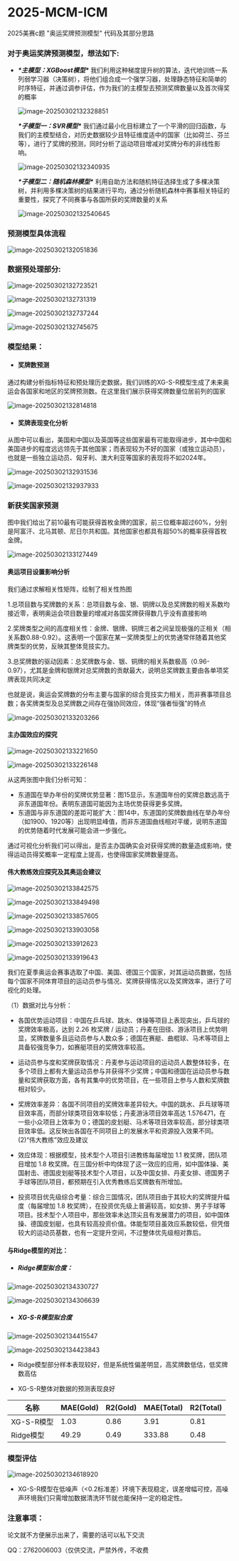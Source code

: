 # 2025-MCM-ICM
2025美赛c题 "奥运奖牌预测模型" 代码及其部分思路

### 对于奥运奖牌预测模型，想法如下:

* ***\*主模型：XGBoost模型\****  我们利用这种梯度提升树的算法，迭代地训练一系列弱学习器（决策树），将他们组合成一个强学习器，处理静态特征和简单的时序特征，并通过调参评估，作为我们的主模型去预测奖牌数量以及首次得奖的概率

  ![image-20250302132328851](https://typora-oss-picgo.oss-cn-beijing.aliyuncs.com/202503021323930.png)

  ***\*子模型一：SVR模型\**** 我们通过最小化目标建立了一个平滑的回归函数，与我们的主模型结合，对历史数据较少且特征维度适中的国家（比如荷兰、芬兰等），进行了奖牌的预测，同时分析了运动项目增减对奖牌分布的非线性影响。

  ![image-20250302132340935](https://typora-oss-picgo.oss-cn-beijing.aliyuncs.com/202503021323969.png)

  ***\*子模型二：随机森林模型\****  利用自助方法和随机特征选择生成了多棵决策树，并利用多棵决策树的结果进行平均，通过分析随机森林中赛事相关特征的重要性，探究了不同赛事与各国所获的奖牌数量的关系

  ![image-20250302132540645](https://typora-oss-picgo.oss-cn-beijing.aliyuncs.com/202503021325782.png)

### 预测模型具体流程

![image-20250302132051836](https://typora-oss-picgo.oss-cn-beijing.aliyuncs.com/202503021320918.png)

### 数据预处理部分:

![image-20250302132723521](https://typora-oss-picgo.oss-cn-beijing.aliyuncs.com/202503021327564.png)

![image-20250302132731319](https://typora-oss-picgo.oss-cn-beijing.aliyuncs.com/202503021327363.png)

![image-20250302132737244](https://typora-oss-picgo.oss-cn-beijing.aliyuncs.com/202503021327285.png)

![image-20250302132745675](https://typora-oss-picgo.oss-cn-beijing.aliyuncs.com/202503021327724.png)





### 模型结果：

* #### 奖牌数预测

通过构建分析指标特征和预处理历史数据，我们训练的XG-S-R模型生成了未来奥运会各国家和地区的奖牌预测数。在这里我们展示获得奖牌数量位居前列的国家

![image-20250302132814818](https://typora-oss-picgo.oss-cn-beijing.aliyuncs.com/202503021328926.png)

* #### 奖牌表现变化分析

从图中可以看出，美国和中国以及英国等这些国家最有可能取得进步，其中中国和美国进步的程度远远领先于其他国家；而表现较为不好的国家（或独立运动员），也就是一些独立运动员、匈牙利、澳大利亚等国家的表现将不如2024年。

![image-20250302132931536](https://typora-oss-picgo.oss-cn-beijing.aliyuncs.com/202503021329584.png)

![image-20250302132937933](https://typora-oss-picgo.oss-cn-beijing.aliyuncs.com/202503021329984.png)

### 新获奖国家预测

图中我们给出了前10最有可能获得首枚金牌的国家，前三位概率超过60%，分别是阿富汗、北马其顿、尼日尔共和国。其他国家也都具有超50%的概率获得首枚金牌。



![image-20250302133127449](https://typora-oss-picgo.oss-cn-beijing.aliyuncs.com/202503021331485.png)

#### 奥运项目设置影响分析

我们通过求解相关性矩阵，绘制了相关性热图

1.总项目数与奖牌数的关系：总项目数与金、银、铜牌以及总奖牌数的相关系数均接近零，表明奥运会项目数量的增减对各国奖牌获得数几乎没有直接影响

2.奖牌类型之间的高度相关性：金牌、银牌、铜牌三者之间呈现极强的正相关（相关系数0.88-0.92）。这表明一个国家在某一奖牌类型上的优势通常伴随着其他奖牌类型的优势，反映其整体竞技实力。

3.总奖牌数的驱动因素：总奖牌数与金、银、铜牌的相关系数极高（0.96-0.97），尤其是金牌和银牌对总奖牌数的贡献最大，说明总奖牌数主要由各单项奖牌表现共同决定

也就是说，奥运会奖牌数的分布主要与国家的综合竞技实力相关，而非赛事项目总数；各奖牌类型及总奖牌数之间存在强协同效应，体现“强者恒强”的特点



![image-20250302133203266](https://typora-oss-picgo.oss-cn-beijing.aliyuncs.com/202503021332315.png)

#### 主办国效应的探究

![image-20250302133221650](https://typora-oss-picgo.oss-cn-beijing.aliyuncs.com/202503021332685.png)

![image-20250302133226148](https://typora-oss-picgo.oss-cn-beijing.aliyuncs.com/202503021332180.png)

从这两张图中我们分析可知：

* 东道国在举办年份的奖牌优势显著：图15显示，东道国年份的奖牌总数远高于非东道国年份。表明东道国可能因为主场优势获得更多奖牌。
* 东道国与非东道国的差距可能扩大：图14中，东道国的奖牌数曲线在举办年份（如1900、1920等）出现明显峰值，而非东道国曲线相对平缓，说明东道国的优势随着时代发展可能会进一步强化。

通过可视化分析我们可以得出，是否主办国确实会对获得奖牌的数量造成影响，使得运动员得奖概率一定程度上提高，也使得国家奖牌数量提高。

#### 伟大教练效应探究及其奥运会建议

![image-20250302133842575](https://typora-oss-picgo.oss-cn-beijing.aliyuncs.com/202503021338626.png)

![image-20250302133849498](https://typora-oss-picgo.oss-cn-beijing.aliyuncs.com/202503021338548.png)

![image-20250302133857605](https://typora-oss-picgo.oss-cn-beijing.aliyuncs.com/202503021338648.png)

![image-20250302133903058](https://typora-oss-picgo.oss-cn-beijing.aliyuncs.com/202503021339101.png)

![image-20250302133912623](https://typora-oss-picgo.oss-cn-beijing.aliyuncs.com/202503021339670.png)

![image-20250302133919643](https://typora-oss-picgo.oss-cn-beijing.aliyuncs.com/202503021339694.png)

我们在夏季奥运会赛事选取了中国、美国、德国三个国家，对其运动员数据，包括每个国家不同体育项目的运动员参与情况、奖牌获得情况以及奖牌效率，进行了可视化的处理。

（1）数据对比与分析：

* 各国优势运动项目：中国在乒乓球、跳水、体操等项目上表现突出，乒乓球的奖牌效率极高，达到 2.26 枚奖牌 / 运动员；丹麦在田径、游泳项目上优势明显，奖牌数量多且运动员参与人数众多；德国在赛艇、曲棍球、马术等项目上具备较强竞争力，如赛艇项目的奖牌效率较高。

* 运动员参与度和奖牌获取情况：丹麦参与运动项目的运动员人数整体较多，在多个项目上都有大量运动员参与并获得不少奖牌；中国和德国在运动员参与数量和奖牌获取方面，各有其集中的优势项目，在一些项目上参与人数和奖牌数相对较少。

* 奖牌效率差异：各国不同项目的奖牌效率差异较大。中国的跳水、乒乓球等项目效率高，而部分球类项目效率较低；丹麦游泳项目效率高达 1.576471，在一些小众项目上效率为 0；德国的皮划艇、马术等项目效率较高，部分球类项目效率低。这反映出各国在不同项目上的发展水平和资源投入效果不同。
  (2)“伟大教练”效应及建议

* 效应体现：根据模型，技术型个人项目引进教练每届增加 1.1 枚奖牌，团队项目增加 1.8 枚奖牌。在三国分析中均体现了这一效应的应用，如中国体操、美国射击、德国皮划艇等技术型个人项目，以及中国女排、丹麦女排、德国男子手球等团队项目，都预期在引入优秀教练后奖牌数有所增加。

* 投资项目优先级综合考量：综合三国情况，团队项目由于其较大的奖牌提升幅度（每届增加 1.8 枚奖牌），在投资优先级上普遍较高，如女排、男子手球等项目。技术型个人项目中，那些效率未达顶尖且有发展潜力的项目，如中国体操、德国皮划艇，也具有较高投资价值。体能型项目虽效应系数较低，但凭借较大的运动员基数，也有一定提升空间，不过整体优先级相对靠后。





#### 与Ridge模型的对比：

* ##### Ridge模型拟合度：

![image-20250302134330727](https://typora-oss-picgo.oss-cn-beijing.aliyuncs.com/202503021343874.png)

![image-20250302134306639](https://typora-oss-picgo.oss-cn-beijing.aliyuncs.com/202503021343787.png)

* ##### XG-S-R模型拟合度

![image-20250302134415547](https://typora-oss-picgo.oss-cn-beijing.aliyuncs.com/202503021344648.png)

![image-20250302134423843](https://typora-oss-picgo.oss-cn-beijing.aliyuncs.com/202503021344996.png)

* Ridge模型部分样本表现较好，但是系统性偏差明显，高奖牌数低估，低奖牌数高估

* XG-S-R整体对数据的预测表现良好

| 名称       | MAE(Gold) | R2(Gold) | MAE(Total) | R2(Total) |
| ---------- | --------- | -------- | ---------- | --------- |
| XG-S-R模型 | 1.03      | 0.86     | 3.91       | 0.81      |
| Ridge模型  | 49.29     | 0.49     | 333.88     | 0.48      |



### 模型评估

![image-20250302134618920](https://typora-oss-picgo.oss-cn-beijing.aliyuncs.com/202503021346026.png)

* XG-S-R模型在低噪声（<0.2标准差）环境下表现稳定，误差增幅可控，高噪声环境我们只需增加数据清洗环节就也能保持一定的稳定性。
### 注意事项：
论文就不方便展示出来了，需要的话可以私下交流

QQ：2762006003（仅供交流，严禁外传，不收费

